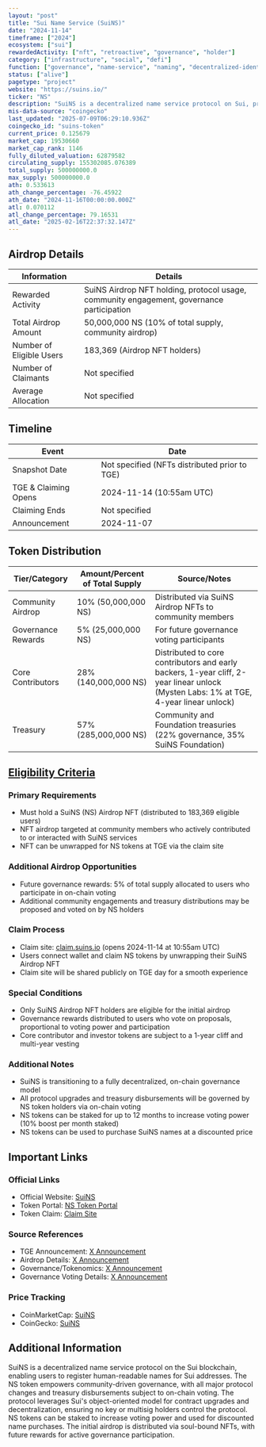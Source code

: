 ```yaml
---
layout: "post"
title: "Sui Name Service (SuiNS)"
date: "2024-11-14"
timeframe: ["2024"]
ecosystem: ["sui"]
rewardedActivity: ["nft", "retroactive", "governance", "holder"]
category: ["infrastructure", "social", "defi"]
function: ["governance", "name-service", "naming", "decentralized-identifier"]
status: ["alive"]
pagetype: "project"
website: "https://suins.io/"
ticker: "NS"
description: "SuiNS is a decentralized name service protocol on Sui, providing human-readable names for Sui addresses and enabling on-chain governance through the NS token."
mis-data-source: "coingecko"
last_updated: "2025-07-09T06:29:10.936Z"
coingecko_id: "suins-token"
current_price: 0.125679
market_cap: 19530660
market_cap_rank: 1146
fully_diluted_valuation: 62879582
circulating_supply: 155302085.076389
total_supply: 500000000.0
max_supply: 500000000.0
ath: 0.533613
ath_change_percentage: -76.45922
ath_date: "2024-11-16T00:00:00.000Z"
atl: 0.070112
atl_change_percentage: 79.16531
atl_date: "2025-02-16T22:37:32.147Z"
---
```


## Airdrop Details

| Information              | Details                                                                                      |
| ------------------------ | -------------------------------------------------------------------------------------------- |
| Rewarded Activity        | SuiNS Airdrop NFT holding, protocol usage, community engagement, governance participation     |
| Total Airdrop Amount     | 50,000,000 NS (10% of total supply, community airdrop)                                       |
| Number of Eligible Users | 183,369 (Airdrop NFT holders)                                                                |
| Number of Claimants      | Not specified                                                                                |
| Average Allocation       | Not specified                                                                                |

## Timeline

| Event                | Date                      |
| -------------------- | ------------------------ |
| Snapshot Date        | Not specified (NFTs distributed prior to TGE) |
| TGE & Claiming Opens | 2024-11-14 (10:55am UTC) |
| Claiming Ends        | Not specified            |
| Announcement         | 2024-11-07               |

## Token Distribution

| Tier/Category         | Amount/Percent of Total Supply | Source/Notes                                                                 |
| --------------------- | ----------------------------- | ---------------------------------------------------------------------------- |
| Community Airdrop     | 10% (50,000,000 NS)           | Distributed via SuiNS Airdrop NFTs to community members                      |
| Governance Rewards    | 5% (25,000,000 NS)            | For future governance voting participants                                    |
| Core Contributors     | 28% (140,000,000 NS)          | Distributed to core contributors and early backers, 1-year cliff, 2-year linear unlock (Mysten Labs: 1% at TGE, 4-year linear unlock) |
| Treasury              | 57% (285,000,000 NS)          | Community and Foundation treasuries (22% governance, 35% SuiNS Foundation)   |

## [Eligibility Criteria](https://x.com/SuiNSdapp/status/1856653355994566854)

### Primary Requirements

- Must hold a SuiNS (NS) Airdrop NFT (distributed to 183,369 eligible users)
- NFT airdrop targeted at community members who actively contributed to or interacted with SuiNS services
- NFT can be unwrapped for NS tokens at TGE via the claim site

### Additional Airdrop Opportunities

- Future governance rewards: 5% of total supply allocated to users who participate in on-chain voting
- Additional community engagements and treasury distributions may be proposed and voted on by NS holders

### Claim Process

- Claim site: [claim.suins.io](http://claim.suins.io) (opens 2024-11-14 at 10:55am UTC)
- Users connect wallet and claim NS tokens by unwrapping their SuiNS Airdrop NFT
- Claim site will be shared publicly on TGE day for a smooth experience

### Special Conditions

- Only SuiNS Airdrop NFT holders are eligible for the initial airdrop
- Governance rewards distributed to users who vote on proposals, proportional to voting power and participation
- Core contributor and investor tokens are subject to a 1-year cliff and multi-year vesting

### Additional Notes

- SuiNS is transitioning to a fully decentralized, on-chain governance model
- All protocol upgrades and treasury disbursements will be governed by NS token holders via on-chain voting
- NS tokens can be staked for up to 12 months to increase voting power (10% boost per month staked)
- NS tokens can be used to purchase SuiNS names at a discounted price

## Important Links

### Official Links

- Official Website: [SuiNS](https://suins.io/)
- Token Portal: [NS Token Portal](https://token.suins.io/)
- Token Claim: [Claim Site](http://claim.suins.io)

### Source References

- TGE Announcement: [X Announcement](https://x.com/SuiNSdapp/status/1856653355994566854)
- Airdrop Details: [X Announcement](https://x.com/SuiNSdapp/status/1854584664633032903)
- Governance/Tokenomics: [X Announcement](https://x.com/SuiNSdapp/status/1853861215161766297)
- Governance Voting Details: [X Announcement](https://x.com/SuiNSdapp/status/1821923674196148480)

### Price Tracking

- CoinMarketCap: [SuiNS](https://coinmarketcap.com/currencies/sui-name-service/)
- CoinGecko: [SuiNS](https://www.coingecko.com/en/coins/suins-token)

## Additional Information

SuiNS is a decentralized name service protocol on the Sui blockchain, enabling users to register human-readable names for Sui addresses. The NS token empowers community-driven governance, with all major protocol changes and treasury disbursements subject to on-chain voting. The protocol leverages Sui's object-oriented model for contract upgrades and decentralization, ensuring no key or multisig holders control the protocol. NS tokens can be staked to increase voting power and used for discounted name purchases. The initial airdrop is distributed via soul-bound NFTs, with future rewards for active governance participation.